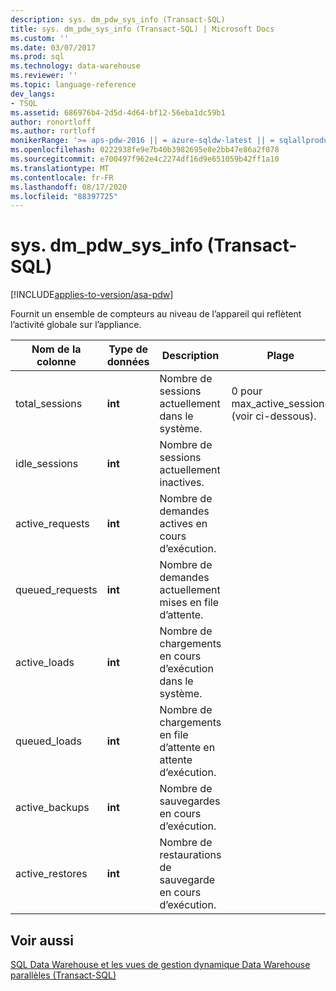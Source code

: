 ```yaml
---
description: sys. dm_pdw_sys_info (Transact-SQL)
title: sys. dm_pdw_sys_info (Transact-SQL) | Microsoft Docs
ms.custom: ''
ms.date: 03/07/2017
ms.prod: sql
ms.technology: data-warehouse
ms.reviewer: ''
ms.topic: language-reference
dev_langs:
- TSQL
ms.assetid: 686976b4-2d5d-4d64-bf12-56eba1dc59b1
author: ronortloff
ms.author: rortloff
monikerRange: '>= aps-pdw-2016 || = azure-sqldw-latest || = sqlallproducts-allversions'
ms.openlocfilehash: 0222938fe9e7b40b3982695e8e2bb47e86a2f078
ms.sourcegitcommit: e700497f962e4c2274df16d9e651059b42ff1a10
ms.translationtype: MT
ms.contentlocale: fr-FR
ms.lasthandoff: 08/17/2020
ms.locfileid: "88397725"
---
```

# <a name="sysdm_pdw_sys_info-transact-sql"></a>sys. dm_pdw_sys_info (Transact-SQL)
[!INCLUDE[applies-to-version/asa-pdw](../../includes/applies-to-version/asa-pdw.md)]

  Fournit un ensemble de compteurs au niveau de l’appareil qui reflètent l’activité globale sur l’appliance.  
  
|Nom de la colonne|Type de données|Description|Plage|  
|-----------------|---------------|-----------------|-----------|  
|total_sessions|**int**|Nombre de sessions actuellement dans le système.|0 pour max_active_sessions (voir ci-dessous).|  
|idle_sessions|**int**|Nombre de sessions actuellement inactives.||  
|active_requests|**int**|Nombre de demandes actives en cours d’exécution.||  
|queued_requests|**int**|Nombre de demandes actuellement mises en file d’attente.||  
|active_loads|**int**|Nombre de chargements en cours d’exécution dans le système.||  
|queued_loads|**int**|Nombre de chargements en file d’attente en attente d’exécution.||  
|active_backups|**int**|Nombre de sauvegardes en cours d’exécution.||  
|active_restores|**int**|Nombre de restaurations de sauvegarde en cours d’exécution.||  
  
## <a name="see-also"></a>Voir aussi  
 [SQL Data Warehouse et les vues de gestion dynamique Data Warehouse parallèles &#40;Transact-SQL&#41;](../../relational-databases/system-dynamic-management-views/sql-and-parallel-data-warehouse-dynamic-management-views.md)  
  
  
